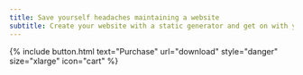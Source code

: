 ```yaml
---
title: Save yourself headaches maintaining a website
subtitle: Create your website with a static generator and get on with your business
---
```


{% include button.html text="Purchase" url="download" style="danger" size="xlarge" icon="cart" %}